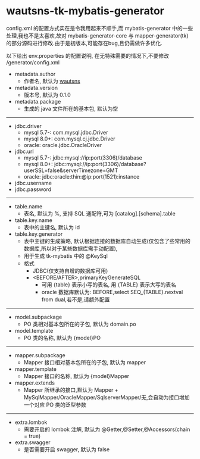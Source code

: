# wautsns-tk-mybatis-generator

config.xml 的配置方式实在是令我用起来不顺手,而 mybatis-generator 中的一些处理,我也不是太喜欢,故对 mybatis-generator-core 与 mapper-generator(tk) 的部分源码进行修改.由于是初版本,可能存在bug,且仍需做许多优化.

以下给出 env.properties 的配置说明, 在无特殊需要的情况下,不要修改 /generator/config.xml

- metadata.author
  - 作者名, 默认为 <a href="http://www.github.com/wautsns">wautsns</a>
- metadata.version
  - 版本号, 默认为 0.1.0
- metadata.package
  - 生成的 java 文件所在的基本包, 默认为空
--- 
- jdbc.driver
  - mysql 5.7-: com.mysql.jdbc.Driver
  - mysql 8.0+: com.mysql.cj.jdbc.Driver
  - oracle: oracle.jdbc.OracleDriver
- jdbc.url
  - mysql 5.7-: jdbc:mysql://ip:port(3306)/database
  - mysql 8.0+: jdbc:mysql://ip:port(3306)/database?userSSL=false&serverTimezone=GMT
  - oracle: jdbc:oracle:thin:@ip:port(1521):instance
- jdbc.username
- jdbc.password
---
- table.name
  - 表名, 默认为 %, 支持 SQL 通配符,可为 [catalog].[schema].table
- table.key.name
  - 表中的主键名, 默认为 id
- table.key.generator
  - 表中主键的生成策略, 默认根据连接的数据库自动生成(仅包含了些常用的数据库,所以对于某些数据库需手动配置),
  - 用于生成 tk-mybatis 中的 @KeySql
  - 格式
    - JDBC(仅支持自增的数据库可用)
    - <BEFORE/AFTER>,primaryKeyGenerateSQL
      - 可用 {table} 表示小写的表名, 用 {TABLE} 表示大写的表名
      - oracle 数据库默认为: BEFORE,select SEQ_{TABLE}.nextval from dual,若不是,请额外配置
---
- model.subpackage
  - PO 类相对基本包所在的子包, 默认为 domain.po
- model.template
  - PO 类的名称, 默认为 {model}PO
---
- mapper.subpackage
  - Mapper 接口相对基本包所在的子包, 默认为 mapper
 - mapper.template
   - Mapper 接口的名称, 默认为 {model}Mapper
- mapper.extends
  - Mapper 所继承的接口,默认为 Mapper + MySqlMapper/OracleMapper/SqlserverMapper/无,会自动为接口增加一个对应 PO 类的泛型参数
---
- extra.lombok
  - 需要开启的 lombok 注解, 默认为 @Getter,@Setter,@Accessors(chain = true)
- extra.swagger
  - 是否需要开启 swagger, 默认为 false